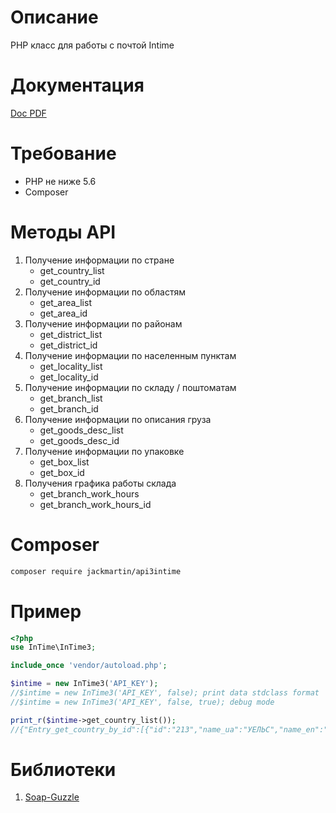 # Описание

PHP класс для работы с почтой Intime

# Документация 

[Doc PDF](https://intime.ua/upload/images/document/api_3_0.pdf)

# Требование

* PHP не ниже 5.6
* Composer

# Методы API

1. Получение информации по стране  
	- get_country_list
	* get_country_id
2. Получение информации по областям
	* get_area_list
	* get_area_id
3. Получение информации по районам
	* get_district_list
	* get_district_id
4. Получение информации по населенным пунктам
	* get_locality_list
	* get_locality_id
5. Получение информации по складу / поштоматам
	* get_branch_list
	* get_branch_id
6. Получение информации по описания груза
	* get_goods_desc_list
	* get_goods_desc_id
7. Получение информации по упаковке
	* get_box_list
	* get_box_id
8. Получения графика работы склада
	* get_branch_work_hours
	* get_branch_work_hours_id

# Composer
```bash
composer require jackmartin/api3intime
```

# Пример
```php
<?php
use InTime\InTime3;

include_once 'vendor/autoload.php';

$intime = new InTime3('API_KEY');
//$intime = new InTime3('API_KEY', false); print data stdclass format 
//$intime = new InTime3('API_KEY', false, true); debug mode

print_r($intime->get_country_list());
//{"Entry_get_country_by_id":[{"id":"213","name_ua":"УЕЛЬС","name_en":"WALES","name_ru":"УЭЛЬС","short_name_ua":"УЕЛЬС","short_name_en":"WALES","short_name_ru":"УЭЛЬС","code":"000000213","last_change":"2017-08-30T21:04:00.000+03:00","status":"1"},{"id":"214","name_ua":"УЗБЕКИСТАН","name_en":"UZBEKISTAN","name_ru":"УЗБЕКИСТАН","short_name_ua":"УЗБЕКИСТАН","short_name_en":"UZBEKISTAN","short_name_ru":"УЗБЕКИСТАН","code":"000000214","last_change":"2017-05-11T21:10:00.000+03:00","status":"1"}
```

# Библиотеки
1. [Soap-Guzzle](https://github.com/meng-tian/async-soap-guzzle)